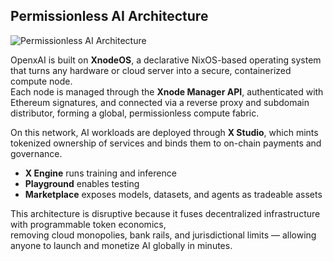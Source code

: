 ## Permissionless AI Architecture

![Permissionless AI Architecture](/images/openxai-permissionless-ai-architecture.jpg)

OpenxAI is built on **XnodeOS**, a declarative NixOS-based operating system that turns any hardware or cloud server into a secure, containerized compute node.  
Each node is managed through the **Xnode Manager API**, authenticated with Ethereum signatures, and connected via a reverse proxy and subdomain distributor, forming a global, permissionless compute fabric.

On this network, AI workloads are deployed through **X Studio**, which mints tokenized ownership of services and binds them to on-chain payments and governance.  
- **X Engine** runs training and inference  
- **Playground** enables testing  
- **Marketplace** exposes models, datasets, and agents as tradeable assets  

This architecture is disruptive because it fuses decentralized infrastructure with programmable token economics,  
removing cloud monopolies, bank rails, and jurisdictional limits — allowing anyone to launch and monetize AI globally in minutes.
